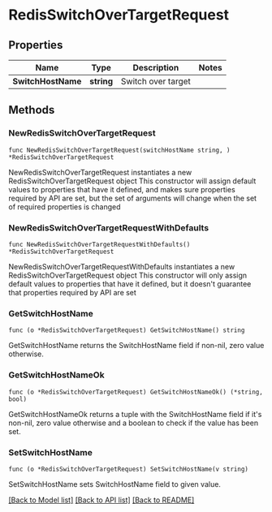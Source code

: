 # RedisSwitchOverTargetRequest

## Properties

Name | Type | Description | Notes
------------ | ------------- | ------------- | -------------
**SwitchHostName** | **string** | Switch over target | 

## Methods

### NewRedisSwitchOverTargetRequest

`func NewRedisSwitchOverTargetRequest(switchHostName string, ) *RedisSwitchOverTargetRequest`

NewRedisSwitchOverTargetRequest instantiates a new RedisSwitchOverTargetRequest object
This constructor will assign default values to properties that have it defined,
and makes sure properties required by API are set, but the set of arguments
will change when the set of required properties is changed

### NewRedisSwitchOverTargetRequestWithDefaults

`func NewRedisSwitchOverTargetRequestWithDefaults() *RedisSwitchOverTargetRequest`

NewRedisSwitchOverTargetRequestWithDefaults instantiates a new RedisSwitchOverTargetRequest object
This constructor will only assign default values to properties that have it defined,
but it doesn't guarantee that properties required by API are set

### GetSwitchHostName

`func (o *RedisSwitchOverTargetRequest) GetSwitchHostName() string`

GetSwitchHostName returns the SwitchHostName field if non-nil, zero value otherwise.

### GetSwitchHostNameOk

`func (o *RedisSwitchOverTargetRequest) GetSwitchHostNameOk() (*string, bool)`

GetSwitchHostNameOk returns a tuple with the SwitchHostName field if it's non-nil, zero value otherwise
and a boolean to check if the value has been set.

### SetSwitchHostName

`func (o *RedisSwitchOverTargetRequest) SetSwitchHostName(v string)`

SetSwitchHostName sets SwitchHostName field to given value.



[[Back to Model list]](../README.md#documentation-for-models) [[Back to API list]](../README.md#documentation-for-api-endpoints) [[Back to README]](../README.md)


